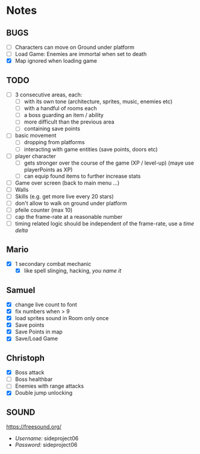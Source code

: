 # Notes

## BUGS

- [ ] Characters can move on Ground under platform
- [ ] Load Game: Enemies are immortal when set to death
- [X] Map ignored when loading game

## TODO

- [ ] 3 consecutive areas, each:
    - [ ] with its own tone (architecture, sprites, music, enemies etc)
    - [ ] with a handful of rooms each
    - [ ] a boss guarding an item / ability
    - [ ] more difficult than the previous area
    - [ ] containing save points
- [ ] basic movement
    - [ ] dropping from platforms
    - [ ] interacting with game entities (save points, doors etc)
- [ ] player character
    - [ ] gets stronger over the course of the game (XP / level-up) (maye use playerPoints as XP)
    - [ ] can equip found items to further increase stats
- [ ] Game over screen (back to main menu ...)
- [ ] Walls
- [ ] Skills (e.g. get more live every 20 stars)
- [ ] don't allow to walk on ground under platform
- [ ] pfeile counter (max 10)
- [ ] cap the frame-rate at a reasonable number
- [ ] timing related logic should be independent of the frame-rate, use a *time delta*

## Mario
- [X] 1 secondary combat mechanic
    - [X] like spell slinging, hacking, *you name it*

## Samuel
- [X] change live count to font
- [X] fix numbers when > 9
- [X] load sprites sound in Room only once
- [X] Save points
- [X] Save Points in map
- [X] Save/Load Game

## Christoph
- [x] Boss attack
- [ ] Boss healthbar
- [ ] Enemies with range attacks
- [x] Double jump unlocking

## SOUND
https://freesound.org/

- *Username:* sideproject06
- *Password:* sideproject06
